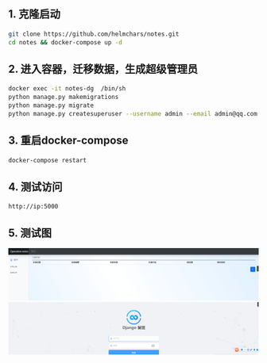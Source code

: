 
## 1. 克隆启动
```bash
git clone https://github.com/helmchars/notes.git
cd notes && docker-compose up -d
```


## 2. 进入容器，迁移数据，生成超级管理员
```bash
docker exec -it notes-dg  /bin/sh
python manage.py makemigrations
python manage.py migrate
python manage.py createsuperuser --username admin --email admin@qq.com
```


## 3. 重启docker-compose
```bash
docker-compose restart
```

## 4. 测试访问
```
http://ip:5000
```


## 5. 测试图
![img](./p1.png)
![img](./p2.png)
